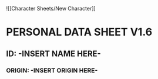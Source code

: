 
![[Character Sheets/New Character]]

# PERSONAL DATA SHEET V1.6

## ID: -INSERT NAME HERE-

### ORIGIN: -INSERT ORIGIN HERE-

